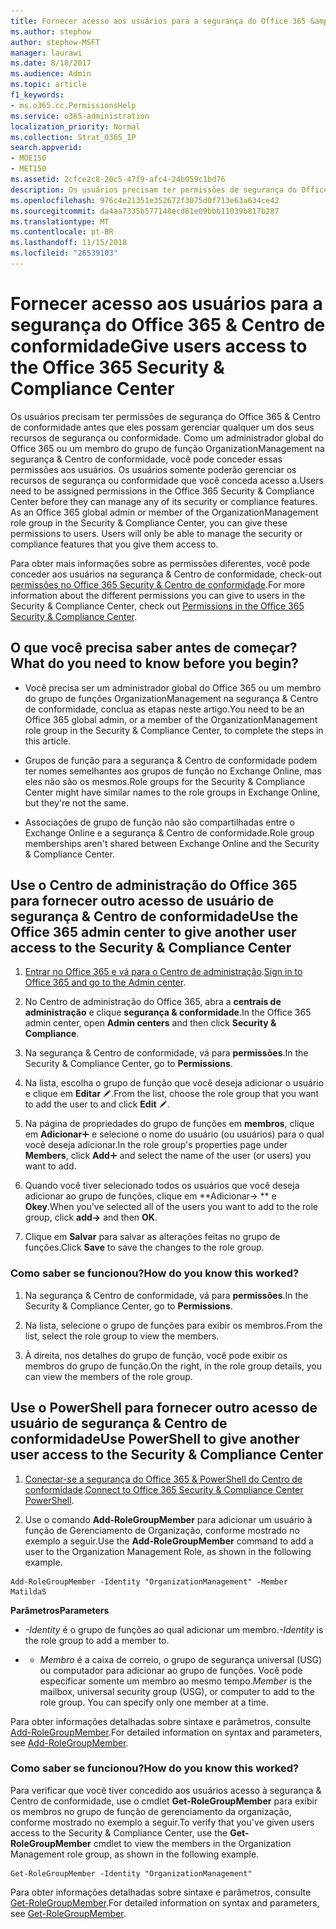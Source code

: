 ```yaml
---
title: Fornecer acesso aos usuários para a segurança do Office 365 &amp; Centro de conformidade
ms.author: stephow
author: stephow-MSFT
manager: laurawi
ms.date: 8/18/2017
ms.audience: Admin
ms.topic: article
f1_keywords:
- ms.o365.cc.PermissionsHelp
ms.service: o365-administration
localization_priority: Normal
ms.collection: Strat_O365_IP
search.appverid:
- MOE150
- MET150
ms.assetid: 2cfce2c8-20c5-47f9-afc4-24b059c1bd76
description: Os usuários precisam ter permissões de segurança do Office 365 &amp; Centro de conformidade antes que eles possam gerenciar qualquer um dos seus recursos de segurança ou conformidade.
ms.openlocfilehash: 976c4e21351e352672f3075d0f713e63a634ce42
ms.sourcegitcommit: da4aa7335b577148ecd61e09bbb11039b817b287
ms.translationtype: MT
ms.contentlocale: pt-BR
ms.lasthandoff: 11/15/2018
ms.locfileid: "26539103"
---
```

# <a name="give-users-access-to-the-office-365-security-amp-compliance-center"></a><span data-ttu-id="96709-103">Fornecer acesso aos usuários para a segurança do Office 365 &amp; Centro de conformidade</span><span class="sxs-lookup"><span data-stu-id="96709-103">Give users access to the Office 365 Security &amp; Compliance Center</span></span>

<span data-ttu-id="96709-p101">Os usuários precisam ter permissões de segurança do Office 365 &amp; Centro de conformidade antes que eles possam gerenciar qualquer um dos seus recursos de segurança ou conformidade. Como um administrador global do Office 365 ou um membro do grupo de função OrganizationManagement na segurança &amp; Centro de conformidade, você pode conceder essas permissões aos usuários. Os usuários somente poderão gerenciar os recursos de segurança ou conformidade que você conceda acesso a.</span><span class="sxs-lookup"><span data-stu-id="96709-p101">Users need to be assigned permissions in the Office 365 Security &amp; Compliance Center before they can manage any of its security or compliance features. As an Office 365 global admin or member of the OrganizationManagement role group in the Security &amp; Compliance Center, you can give these permissions to users. Users will only be able to manage the security or compliance features that you give them access to.</span></span> 
  
<span data-ttu-id="96709-107">Para obter mais informações sobre as permissões diferentes, você pode conceder aos usuários na segurança &amp; Centro de conformidade, check-out [permissões no Office 365 Security &amp; Centro de conformidade](permissions-in-the-security-and-compliance-center.md).</span><span class="sxs-lookup"><span data-stu-id="96709-107">For more information about the different permissions you can give to users in the Security &amp; Compliance Center, check out [Permissions in the Office 365 Security &amp; Compliance Center](permissions-in-the-security-and-compliance-center.md).</span></span>
  
## <a name="what-do-you-need-to-know-before-you-begin"></a><span data-ttu-id="96709-108">O que você precisa saber antes de começar?</span><span class="sxs-lookup"><span data-stu-id="96709-108">What do you need to know before you begin?</span></span>

- <span data-ttu-id="96709-109">Você precisa ser um administrador global do Office 365 ou um membro do grupo de funções OrganizationManagement na segurança &amp; Centro de conformidade, conclua as etapas neste artigo.</span><span class="sxs-lookup"><span data-stu-id="96709-109">You need to be an Office 365 global admin, or a member of the OrganizationManagement role group in the Security &amp; Compliance Center, to complete the steps in this article.</span></span>
    
- <span data-ttu-id="96709-110">Grupos de função para a segurança &amp; Centro de conformidade podem ter nomes semelhantes aos grupos de função no Exchange Online, mas eles não são os mesmos.</span><span class="sxs-lookup"><span data-stu-id="96709-110">Role groups for the Security &amp; Compliance Center might have similar names to the role groups in Exchange Online, but they're not the same.</span></span> 
    
- <span data-ttu-id="96709-111">Associações de grupo de função não são compartilhadas entre o Exchange Online e a segurança &amp; Centro de conformidade.</span><span class="sxs-lookup"><span data-stu-id="96709-111">Role group memberships aren't shared between Exchange Online and the Security &amp; Compliance Center.</span></span>
    
## <a name="use-the-office-365-admin-center-to-give-another-user-access-to-the-security-amp-compliance-center"></a><span data-ttu-id="96709-112">Use o Centro de administração do Office 365 para fornecer outro acesso de usuário de segurança &amp; Centro de conformidade</span><span class="sxs-lookup"><span data-stu-id="96709-112">Use the Office 365 admin center to give another user access to the Security &amp; Compliance Center</span></span>

1. <span data-ttu-id="96709-113">[Entrar no Office 365 e vá para o Centro de administração](https://go.microsoft.com/fwlink/p/?LinkId=525275).</span><span class="sxs-lookup"><span data-stu-id="96709-113">[Sign in to Office 365 and go to the Admin center](https://go.microsoft.com/fwlink/p/?LinkId=525275).</span></span>
    
2. <span data-ttu-id="96709-114">No Centro de administração do Office 365, abra a **centrais de administração** e clique **segurança &amp; conformidade**.</span><span class="sxs-lookup"><span data-stu-id="96709-114">In the Office 365 admin center, open **Admin centers** and then click **Security &amp; Compliance**.</span></span> 
    
3. <span data-ttu-id="96709-115">Na segurança &amp; Centro de conformidade, vá para **permissões**.</span><span class="sxs-lookup"><span data-stu-id="96709-115">In the Security &amp; Compliance Center, go to **Permissions**.</span></span>
    
4. <span data-ttu-id="96709-116">Na lista, escolha o grupo de função que você deseja adicionar o usuário e clique em **Editar** ![ícone Editar](media/O365_MDM_CreatePolicy_EditIcon.gif).</span><span class="sxs-lookup"><span data-stu-id="96709-116">From the list, choose the role group that you want to add the user to and click **Edit** ![Edit icon](media/O365_MDM_CreatePolicy_EditIcon.gif).</span></span>
    
5. <span data-ttu-id="96709-117">Na página de propriedades do grupo de funções em **membros**, clique em **Adicionar**![ícone Adicionar](media/ITPro-EAC-AddIcon.gif) e selecione o nome do usuário (ou usuários) para o qual você deseja adicionar.</span><span class="sxs-lookup"><span data-stu-id="96709-117">In the role group's properties page under **Members**, click **Add**![Add Icon](media/ITPro-EAC-AddIcon.gif) and select the name of the user (or users) you want to add.</span></span> 
    
6. <span data-ttu-id="96709-118">Quando você tiver selecionado todos os usuários que você deseja adicionar ao grupo de funções, clique em \*\*Adicionar-\> \*\* e **Okey**.</span><span class="sxs-lookup"><span data-stu-id="96709-118">When you've selected all of the users you want to add to the role group, click **add-\>** and then **OK**.</span></span>
    
7. <span data-ttu-id="96709-119">Clique em **Salvar** para salvar as alterações feitas no grupo de funções.</span><span class="sxs-lookup"><span data-stu-id="96709-119">Click **Save** to save the changes to the role group.</span></span> 
    
### <a name="how-do-you-know-this-worked"></a><span data-ttu-id="96709-120">Como saber se funcionou?</span><span class="sxs-lookup"><span data-stu-id="96709-120">How do you know this worked?</span></span>

1. <span data-ttu-id="96709-121">Na segurança &amp; Centro de conformidade, vá para **permissões**.</span><span class="sxs-lookup"><span data-stu-id="96709-121">In the Security &amp; Compliance Center, go to **Permissions**.</span></span>
    
2. <span data-ttu-id="96709-122">Na lista, selecione o grupo de funções para exibir os membros.</span><span class="sxs-lookup"><span data-stu-id="96709-122">From the list, select the role group to view the members.</span></span>
    
3. <span data-ttu-id="96709-123">À direita, nos detalhes do grupo de função, você pode exibir os membros do grupo de função.</span><span class="sxs-lookup"><span data-stu-id="96709-123">On the right, in the role group details, you can view the members of the role group.</span></span>
    
## <a name="use-powershell-to-give-another-user-access-to-the-security-amp-compliance-center"></a><span data-ttu-id="96709-124">Use o PowerShell para fornecer outro acesso de usuário de segurança &amp; Centro de conformidade</span><span class="sxs-lookup"><span data-stu-id="96709-124">Use PowerShell to give another user access to the Security &amp; Compliance Center</span></span>

1. <span data-ttu-id="96709-125">[Conectar-se a segurança do Office 365 & PowerShell do Centro de conformidade](https://docs.microsoft.com/en-us/powershell/exchange/office-365-scc/connect-to-scc-powershell/connect-to-scc-powershell?view=exchange-ps).</span><span class="sxs-lookup"><span data-stu-id="96709-125">[Connect to Office 365 Security & Compliance Center PowerShell](https://docs.microsoft.com/en-us/powershell/exchange/office-365-scc/connect-to-scc-powershell/connect-to-scc-powershell?view=exchange-ps).</span></span>
    
2. <span data-ttu-id="96709-126">Use o comando **Add-RoleGroupMember** para adicionar um usuário à função de Gerenciamento de Organização, conforme mostrado no exemplo a seguir.</span><span class="sxs-lookup"><span data-stu-id="96709-126">Use the **Add-RoleGroupMember** command to add a user to the Organization Management Role, as shown in the following example.</span></span> 
    
  ```
  Add-RoleGroupMember -Identity "OrganizationManagement" -Member MatildaS
  
  ```

 <span data-ttu-id="96709-127">**Parâmetros**</span><span class="sxs-lookup"><span data-stu-id="96709-127">**Parameters**</span></span>
  
-  <span data-ttu-id="96709-128">_-Identity_ é o grupo de funções ao qual adicionar um membro.</span><span class="sxs-lookup"><span data-stu-id="96709-128">_-Identity_ is the role group to add a member to.</span></span> 
    
- - <span data-ttu-id="96709-p102">_Membro_ é a caixa de correio, o grupo de segurança universal (USG) ou computador para adicionar ao grupo de funções. Você pode especificar somente um membro ao mesmo tempo.</span><span class="sxs-lookup"><span data-stu-id="96709-p102">_Member_ is the mailbox, universal security group (USG), or computer to add to the role group. You can specify only one member at a time.</span></span> 
    
<span data-ttu-id="96709-131">Para obter informações detalhadas sobre sintaxe e parâmetros, consulte [Add-RoleGroupMember](https://go.microsoft.com/fwlink/p/?LinkId=510859).</span><span class="sxs-lookup"><span data-stu-id="96709-131">For detailed information on syntax and parameters, see [Add-RoleGroupMember](https://go.microsoft.com/fwlink/p/?LinkId=510859).</span></span>
  
### <a name="how-do-you-know-this-worked"></a><span data-ttu-id="96709-132">Como saber se funcionou?</span><span class="sxs-lookup"><span data-stu-id="96709-132">How do you know this worked?</span></span>

<span data-ttu-id="96709-133">Para verificar que você tiver concedido aos usuários acesso à segurança &amp; Centro de conformidade, use o cmdlet **Get-RoleGroupMember** para exibir os membros no grupo de função de gerenciamento da organização, conforme mostrado no exemplo a seguir.</span><span class="sxs-lookup"><span data-stu-id="96709-133">To verify that you've given users access to the Security &amp; Compliance Center, use the **Get-RoleGroupMember** cmdlet to view the members in the Organization Management role group, as shown in the following example.</span></span> 
  
```
Get-RoleGroupMember -Identity "OrganizationManagement"

```

<span data-ttu-id="96709-134">Para obter informações detalhadas sobre sintaxe e parâmetros, consulte [Get-RoleGroupMember](https://go.microsoft.com/fwlink/p/?LinkId=510860).</span><span class="sxs-lookup"><span data-stu-id="96709-134">For detailed information on syntax and parameters, see [Get-RoleGroupMember](https://go.microsoft.com/fwlink/p/?LinkId=510860).</span></span>
  

